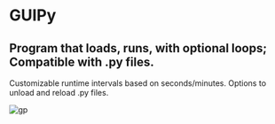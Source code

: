 # GUIPy
## Program that loads, runs, with optional loops; Compatible with .py files. 
Customizable runtime intervals based on seconds/minutes. Options to unload and reload .py files.





![gp](https://github.com/Anthony-Hackman/GUIPy/assets/143662667/76206bb0-fdaf-48f1-9cfe-764bda14d402)
